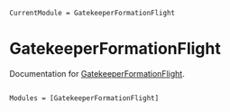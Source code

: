 ```@meta
CurrentModule = GatekeeperFormationFlight
```

# GatekeeperFormationFlight

Documentation for [GatekeeperFormationFlight](https://github.com/dev10110/GatekeeperFormationFlight.jl).

```@index
```

```@autodocs
Modules = [GatekeeperFormationFlight]
```
